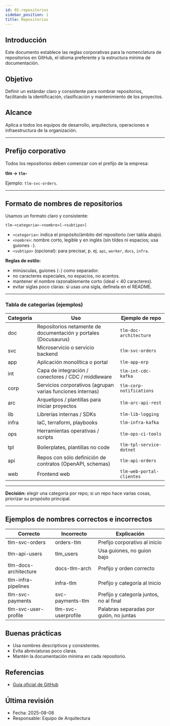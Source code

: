 ```yaml
---
id: 01-repositorios
sidebar_position: 1
title: Repositorios
---
```


## Introducción

Este documento establece las reglas corporativas para la nomenclatura de repositorios en GitHub, el idioma preferente y la estructura mínima de documentación.

## Objetivo

Definir un estándar claro y consistente para nombrar repositorios, facilitando la identificación, clasificación y mantenimiento de los proyectos.

## Alcance

Aplica a todos los equipos de desarrollo, arquitectura, operaciones e infraestructura de la organización.

---

## Prefijo corporativo

Todos los repositorios deben comenzar con el prefijo de la empresa:

**tlm → `tlm-`**

Ejemplo: `tlm-svc-orders`.

---

## Formato de nombres de repositorios

Usamos un formato claro y consistente:

`tlm-<categoria>-<nombre>[-<subtipo>]`

- `<categoria>`: indica el propósito/ámbito del repositorio (ver tabla abajo).
- `<nombre>`: nombre corto, legible y en inglés (sin tildes ni espacios; usa guiones `-`).
- `<subtipo>` (opcional): para precisar, p. ej. `api`, `worker`, `docs`, `infra`.

**Reglas de estilo:**

- minúsculas, guiones (`-`) como separador.
- no caracteres especiales, no espacios, no acentos.
- mantener el nombre razonablemente corto (ideal < 40 caracteres).
- evitar siglas poco claras: si usas una sigla, defínela en el README.

---

### Tabla de categorías (ejemplos)

| Categoría | Uso                                              | Ejemplo de repo           |
|-----------|-------------------------------------------------|--------------------------|
| doc       | Repositorios netamente de documentación y portales (Docusaurus) | `tlm-doc-architecture`    |
| svc       | Microservicio o servicio backend                 | `tlm-svc-orders`          |
| app       | Aplicación monolítica o portal                    | `tlm-app-erp`             |
| int       | Capa de integración / conectores / CDC / middleware | `tlm-int-cdc-kafka`       |
| corp      | Servicios corporativos (agrupan varias funciones internas) | `tlm-corp-notifications`  |
| arc       | Arquetipos / plantillas para iniciar proyectos   | `tlm-arc-api-rest`        |
| lib       | Librerías internas / SDKs                         | `tlm-lib-logging`         |
| infra     | IaC, terraform, playbooks                         | `tlm-infra-kafka`         |
| ops       | Herramientas operativas / scripts                 | `tlm-ops-ci-tools`        |
| tpl       | Boilerplates, plantillas no code                  | `tlm-tpl-service-dotnet`  |
| api       | Repos con sólo definición de contratos (OpenAPI, schemas) | `tlm-api-orders`          |
| web       | Frontend web                                      | `tlm-web-portal-clientes` |

---

**Decisión:** elegir una categoría por repo; si un repo hace varias cosas, priorizar su propósito principal.

---

## Ejemplos de nombres correctos e incorrectos

| Correcto               | Incorrecto         | Explicación                                      |
|------------------------|-------------------|--------------------------------------------------|
| tlm-svc-orders         | orders-tlm        | Prefijo corporativo al inicio                    |
| tlm-api-users          | tlm_users         | Usa guiones, no guion bajo                      |
| tlm-docs-architecture  | docs-tlm-arch     | Prefijo y orden correcto                        |
| tlm-infra-pipelines    | infra-tlm         | Prefijo y categoría al inicio                   |
| tlm-svc-payments       | svc-payments-tlm  | Prefijo y categoría juntos, no al final         |
| tlm-svc-user-profile   | tlm-svc-userprofile| Palabras separadas por guión, no juntas         |

## Buenas prácticas

- Usa nombres descriptivos y consistentes.
- Evita abreviaturas poco claras.
- Mantén la documentación mínima en cada repositorio.

## Referencias

- [Guía oficial de GitHub](https://docs.github.com/es/repositories/creating-and-managing-repositories/about-repositories)

## Última revisión

- Fecha: 2025-08-08
- Responsable: Equipo de Arquitectura
